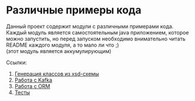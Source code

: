 # Различные примеры кода

Данный проект содержит модули с различными примерами кода.  
Каждый модуль является самостоятельным java приложением, которое можно запустить,
но перед запуском необходимо внимательно читать README каждого модуля, а то мало ли что ;)  
(этот модуль является аккумулирующим)

Ссылки:

1. [Генерация классов из xsd-схемы](https://github.com/gorodnyuk/awesome-examples/tree/master/_01-xsd-class-generator)
2. [Работа с Kafka](https://github.com/gorodnyuk/awesome-examples/tree/master/_02-kafka-demo)
3. [Работа с ORM](https://github.com/gorodnyuk/awesome-examples/tree/master/_03-db-table-relationships)
4. [Тесты](https://github.com/gorodnyuk/awesome-examples/tree/master/_04-tests)
